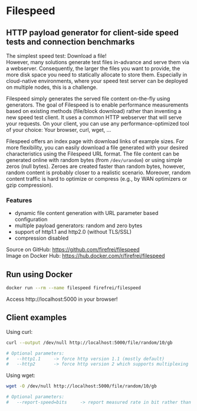 # Filespeed
## HTTP payload generator for client-side speed tests and connection benchmarks

The simplest speed test: Download a file!  
However, many solutions generate test files in-advance and serve them via a webserver. Consequently, the larger the files you want to provide, the more disk space you need to statically allocate to store them. Especially in cloud-native environments, where your speed test server can be deployed on multiple nodes, this is a challenge.  
  
Filespeed simply generates the served file content on-the-fly using generators. The goal of Filespeed is to enable performance measurements based on existing methods (file/block download) rather than inventing a new speed test client. It uses a common HTTP webserver that will serve your requests. On your client, you can use any performance-optimized tool of your choice: Your browser, curl, wget, ...  
  
Filespeed offers an index page with download links of example sizes. For more flexibility, you can easily download a file generated with your desired characteristics using the Filespeed URL format. The file content can be generated online with random bytes (from `/dev/urandom`) or using simple zeros (null bytes). Zeroes are created faster than random bytes, however, random content is probably closer to a realistic scenario. Moreover, random content traffic is hard to optimize or compress (e.g., by WAN optimizers or gzip compression).  

### Features
- dynamic file content generation with URL parameter based configuration
- multiple payload generators: random and zero bytes
- support of http1.1 and http2.0 (without TLS/SSL)
- compression disabled
  
Source on GitHub: https://github.com/firefrei/filespeed  
Image on Docker Hub: https://hub.docker.com/r/firefrei/filespeed  


## Run using Docker
```bash
docker run --rm --name filespeed firefrei/filespeed
```

Access http://localhost:5000 in your browser!


## Client examples

Using curl:
```bash
curl --output /dev/null http://localhost:5000/file/random/10/gb

# Optional parameters:
#   --http1.1     -> force http version 1.1 (mostly default)
#   --http2       -> force http version 2 which supports multiplexing
```

Using wget:
```bash
wget -O /dev/null http://localhost:5000/file/random/10/gb

# Optional parameters:
#   --report-speed=bits     -> report measured rate in bit rather than bytes per second
```
